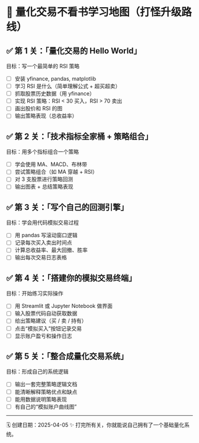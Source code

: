
# 🚀 量化交易不看书学习地图（打怪升级路线）

## ✅ 第 1 关：「量化交易的 Hello World」
目标：写一个最简单的 RSI 策略
- [ ] 安装 yfinance, pandas, matplotlib
- [ ] 学习 RSI 是什么（简单理解公式 + 超买超卖）
- [ ] 抓取股票历史数据（用 yfinance）
- [ ] 实现 RSI 策略：RSI < 30 买入，RSI > 70 卖出
- [ ] 画出股价和 RSI 的图
- [ ] 输出策略表现（总收益率）

## ✅ 第 2 关：「技术指标全家桶 + 策略组合」
目标：用多个指标组合一个策略
- [ ] 学会使用 MA、MACD、布林带
- [ ] 尝试策略组合（如 MA 穿越 + RSI）
- [ ] 对 3 支股票进行策略回测
- [ ] 输出图表 + 总结策略表现

## ✅ 第 3 关：「写个自己的回测引擎」
目标：学会用代码模拟交易过程
- [ ] 用 pandas 写滚动窗口逻辑
- [ ] 记录每次买入卖出时间点
- [ ] 计算总收益率、最大回撤、胜率
- [ ] 输出每次交易日志表格

## ✅ 第 4 关：「搭建你的模拟交易终端」
目标：开始练习实际操作
- [ ] 用 Streamlit 或 Jupyter Notebook 做界面
- [ ] 输入股票代码自动获取数据
- [ ] 给出策略建议（买 / 卖 / 持有）
- [ ] 点击“模拟买入”按钮记录交易
- [ ] 显示账户盈亏和操作日志

## ✅ 第 5 关：「整合成量化交易系统」
目标：形成自己的系统逻辑
- [ ] 输出一套完整策略逻辑文档
- [ ] 能清晰解释策略优点和缺点
- [ ] 能用数据说明策略表现
- [ ] 有自己的“模拟账户曲线图”

----

🗓 创建日期：2025-04-05
✨ 打完所有关，你就能说自己拥有了一个基础量化系统。
